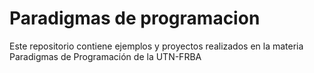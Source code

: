 # Paradigmas de programacion

Este repositorio contiene ejemplos y proyectos realizados en la materia Paradigmas de Programación de la UTN-FRBA
